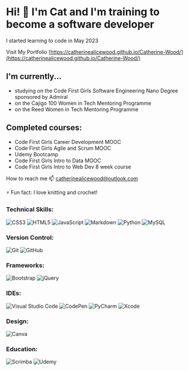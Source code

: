 # Hi! 👋 I'm Cat and I'm training to become a software developer
I started learning to code in May 2023

Visit My Portfolio [https://catherinealicewood.github.io/Catherine-Wood/](https://catherinealicewood.github.io/Catherine-Wood/)
## I'm currently...
- studying on the Code First Girls Software Engineering Nano Degree sponsored by Admiral
- on the Cajigo 100 Women in Tech Mentoring Programme
- on the Reed Women in Tech Mentoring Programme
## Completed courses:
- Code First Girls Career Development MOOC
- Code First Girls Agile and Scrum MOOC
- Udemy Bootcamp
- Code First Girls Intro to Data MOOC
- Code First Girls Intro to Web Dev 8 week course

How to reach me 📫 catherinealicewood@outlook.com

⚡ Fun fact: I love knitting and crochet!

### Technical Skills:
![CSS3](https://img.shields.io/badge/css3-%231572B6.svg?style=for-the-badge&logo=css3&logoColor=white)
![HTML5](https://img.shields.io/badge/html5-%23E34F26.svg?style=for-the-badge&logo=html5&logoColor=white)
![JavaScript](https://img.shields.io/badge/javascript-%23323330.svg?style=for-the-badge&logo=javascript&logoColor=%23F7DF1E)
![Markdown](https://img.shields.io/badge/markdown-%23000000.svg?style=for-the-badge&logo=markdown&logoColor=white)
![Python](https://img.shields.io/badge/python-3670A0?style=for-the-badge&logo=python&logoColor=ffdd54)
![MySQL](https://img.shields.io/badge/mysql-%2300f.svg?style=for-the-badge&logo=mysql&logoColor=white)
### Version Control:
![Git](https://img.shields.io/badge/git-%23F05033.svg?style=for-the-badge&logo=git&logoColor=white)
![GitHub](https://img.shields.io/badge/github-%23121011.svg?style=for-the-badge&logo=github&logoColor=white)
### Frameworks:
![Bootstrap](https://img.shields.io/badge/bootstrap-%238511FA.svg?style=for-the-badge&logo=bootstrap&logoColor=white)
![jQuery](https://img.shields.io/badge/jquery-%230769AD.svg?style=for-the-badge&logo=jquery&logoColor=white)
### IDEs:
![Visual Studio Code](https://img.shields.io/badge/Visual%20Studio%20Code-0078d7.svg?style=for-the-badge&logo=visual-studio-code&logoColor=white)
![CodePen](https://img.shields.io/badge/CodePen-white?style=for-the-badge&logo=codepen&logoColor=black)
![PyCharm](https://img.shields.io/badge/pycharm-143?style=for-the-badge&logo=pycharm&logoColor=black&color=black&labelColor=green)
![Xcode](https://img.shields.io/badge/Xcode-007ACC?style=for-the-badge&logo=Xcode&logoColor=white)
### Design:
![Canva](https://img.shields.io/badge/Canva-%2300C4CC.svg?style=for-the-badge&logo=Canva&logoColor=white)
### Education:
![Scrimba](https://img.shields.io/badge/scrimba-2B283A?style=for-the-badge&logo=scrimba&logoColor=white)
![Udemy](https://img.shields.io/badge/Udemy-A435F0?style=for-the-badge&logo=Udemy&logoColor=white)
<!--
**CatherineAliceWood/CatherineAliceWood** is a ✨ _special_ ✨ repository because its `README.md` (this file) appears on your GitHub profile.

Here are some ideas to get you started:

###

